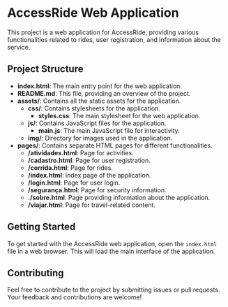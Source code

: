 # AccessRide Web Application

This project is a web application for AccessRide, providing various functionalities related to rides, user registration, and information about the service.

## Project Structure

- **index.html**: The main entry point for the web application.
- **README.md**: This file, providing an overview of the project.
- **assets/**: Contains all the static assets for the application.
  - **css/**: Contains stylesheets for the application.
    - **styles.css**: The main stylesheet for the web application.
  - **js/**: Contains JavaScript files for the application.
    - **main.js**: The main JavaScript file for interactivity.
  - **img/**: Directory for images used in the application.
- **pages/**: Contains separate HTML pages for different functionalities.
  - **/atividades.html**: Page for activities.
  - **/cadastro.html**: Page for user registration.
  - **/corrida.html**: Page for rides.
  - **/index.html**: index page of the application.
  - **/login.html**: Page for user login.
  - **/segurança.html**: Page for security information.
  - **./sobre.html**: Page providing information about the application.
  - **/viajar.html**: Page for travel-related content.

## Getting Started

To get started with the AccessRide web application, open the `index.html` file in a web browser. This will load the main interface of the application.

## Contributing

Feel free to contribute to the project by submitting issues or pull requests. Your feedback and contributions are welcome!